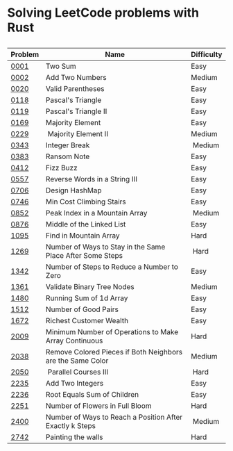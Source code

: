 # Solving LeetCode problems with Rust

##

| Problem | Name | Difficulty |
|---------|------|------------|
| [0001](https://leetcode.com/problems/two-sum/) | Two Sum | Easy |
| [0002](https://leetcode.com/problems/add-two-numbers/) | Add Two Numbers | Medium |
| [0020](https://leetcode.com/problems/valid-parentheses/) | Valid Parentheses | Easy |
| [0118](https://leetcode.com/problems/pascals-triangle/) | Pascal's Triangle | Easy |
| [0119](https://leetcode.com/problems/pascals-triangle-ii/) | Pascal's Triangle II | Easy |
| [0169](https://leetcode.com/problems/majority-element/) | Majority Element | Easy |
| [0229](https://leetcode.com/problems/majority-element-ii/) | Majority Element II | Medium |
| [0343](https://leetcode.com/problems/integer-break/) | Integer Break | Medium |
| [0383](https://leetcode.com/problems/ransom-note/) | Ransom Note | Easy |
| [0412](https://leetcode.com/problems/fizz-buzz/) | Fizz Buzz | Easy |
| [0557](https://leetcode.com/problems/reverse-words-in-a-string-iii/) | Reverse Words in a String III | Easy |
| [0706](https://leetcode.com/problems/design-hashmap/) | Design HashMap | Easy |
| [0746](https://leetcode.com/problems/min-cost-climbing-stairs/) | Min Cost Climbing Stairs | Easy |
| [0852](https://leetcode.com/problems/peak-index-in-a-mountain-array/) | Peak Index in a Mountain Array | Medium |
| [0876](https://leetcode.com/problems/middle-of-the-linked-list/) | Middle of the Linked List | Easy |
| [1095](https://leetcode.com/problems/find-in-mountain-array/) | Find in Mountain Array | Hard |
| [1269](https://leetcode.com/problems/number-of-ways-to-stay-in-the-same-place-after-some-steps/) | Number of Ways to Stay in the Same Place After Some Steps | Hard | 
| [1342](https://leetcode.com/problems/number-of-steps-to-reduce-a-number-to-zero/) | Number of Steps to Reduce a Number to Zero | Easy |
| [1361](https://leetcode.com/problems/validate-binary-tree-nodes/) | Validate Binary Tree Nodes | Medium |
| [1480](https://leetcode.com/problems/running-sum-of-1d-array/) | Running Sum of 1d Array | Easy |
| [1512](https://leetcode.com/problems/number-of-good-pairs/) | Number of Good Pairs | Easy |
| [1672](https://leetcode.com/problems/richest-customer-wealth/) | Richest Customer Wealth | Easy |
| [2009](https://leetcode.com/problems/minimum-number-of-operations-to-make-array-continuous/) | Minimum Number of Operations to Make Array Continuous | Hard |
| [2038](https://leetcode.com/problems/remove-colored-pieces-if-both-neighbors-are-the-same-color/) | Remove Colored Pieces if Both Neighbors are the Same Color | Medium |
| [2050](https://leetcode.com/problems/parallel-courses-iii/) | Parallel Courses III | Hard |
| [2235](https://leetcode.com/problems/add-two-integers/) | Add Two Integers | Easy |
| [2236](https://leetcode.com/problems/root-equals-sum-of-children/) | Root Equals Sum of Children | Easy |
| [2251](https://leetcode.com/problems/number-of-flowers-in-full-bloom/) | Number of Flowers in Full Bloom | Hard |
| [2400](https://leetcode.com/problems/number-of-ways-to-reach-a-position-after-exactly-k-steps/) | Number of Ways to Reach a Position After Exactly k Steps | Medium |
| [2742](https://leetcode.com/problems/painting-the-walls/) | Painting the walls | Hard |
